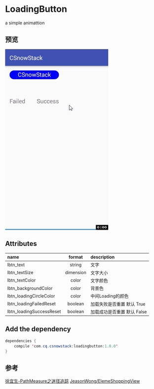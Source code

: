 # LoadingButton
a simple animattion

## 预览
![MSearchView](https://github.com/CSnowStack/LoadingButton/blob/master/imgs/c.gif)

## Attributes
name | format | description
:--------|:--------:|:--------
lbtn_text | string | 文字
lbtn_textSize | dimension | 文字大小
lbtn_textColor | color | 文字颜色
lbtn_backgroundColor | color | 背景色
lbtn_loadingCircleColor | color | 中间Loading的颜色
lbtn_loadingFailedReset | boolean | 加载失败是否重置 默认 True
lbtn_loadingSuccessReset | boolean | 加载成功是否重置 默认 False


## Add the dependency
```java
dependencies {
    compile 'com.cq.csnowstack:loadingbutton:1.0.0'
}
```
## 参考
[徐宜生-PathMeasure之迷径追踪](http://blog.csdn.net/eclipsexys/article/details/51992473)
[JeasonWong/ElemeShoppingView](https://github.com/JeasonWong/ElemeShoppingView)
